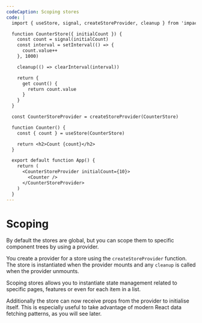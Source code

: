 ```yaml
---
codeCaption: Scoping stores
code: |
  import { useStore, signal, createStoreProvider, cleanup } from 'impact-react'

  function CounterStore({ initialCount }) {
    const count = signal(initialCount)
    const interval = setInterval(() => {
      count.value++
    }, 1000)

    cleanup(() => clearInterval(interval))

    return {
      get count() {
        return count.value
      }
    }
  }

  const CounterStoreProvider = createStoreProvider(CounterStore)

  function Counter() {
    const { count } = useStore(CounterStore)

    return <h2>Count {count}</h2>
  }

  export default function App() {
    return (
      <CounterStoreProvider initialCount={10}>
        <Counter />
      </CounterStoreProvider>
    )
  }
---
```


# Scoping

By default the stores are global, but you can scope them to specific component trees by using a provider.

You create a provider for a store using the `createStoreProvider` function. The store is instantiated when the provider mounts and any `cleanup` is called when the provider unmounts.

Scoping stores allows you to instantiate state management related to specific pages, features or even for each item in a list.

Additionally the store can now receive props from the provider to initialise itself. This is especially useful to take advantage of modern React data fetching patterns, as you will see later.

<ClientOnly>
 <Playground />
</ClientOnly>